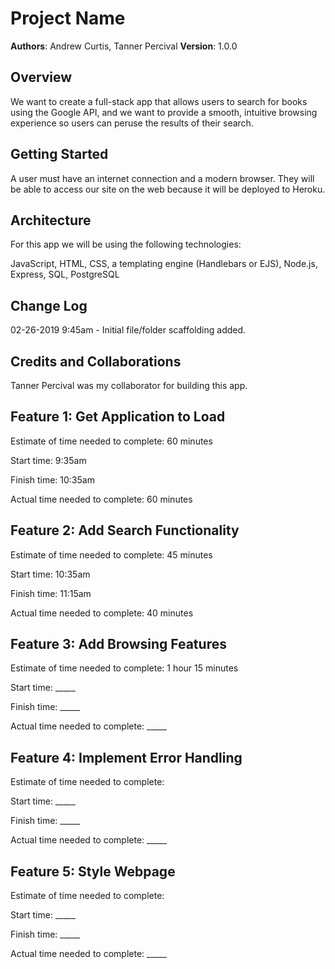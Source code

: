 # Project Name

**Authors**: Andrew Curtis, Tanner Percival
**Version**: 1.0.0

## Overview

We want to create a full-stack app that allows users to search for books using the Google API, and we want to provide a smooth, intuitive browsing experience so users can peruse the results of their search.

## Getting Started

A user must have an internet connection and a modern browser. They will be able to access our site on the web because it will be deployed to Heroku. 

## Architecture

For this app we will be using the following technologies:

JavaScript, HTML, CSS, a templating engine (Handlebars or EJS), Node.js, Express, SQL, PostgreSQL 

## Change Log

02-26-2019 9:45am - Initial file/folder scaffolding added.

## Credits and Collaborations
Tanner Percival was my collaborator for building this app.


## Feature 1: Get Application to Load

Estimate of time needed to complete: 60 minutes

Start time: 9:35am

Finish time: 10:35am

Actual time needed to complete: 60 minutes

## Feature 2: Add Search Functionality

Estimate of time needed to complete: 45 minutes

Start time: 10:35am

Finish time: 11:15am

Actual time needed to complete: 40 minutes

## Feature 3: Add Browsing Features

Estimate of time needed to complete: 1 hour 15 minutes

Start time: _____

Finish time: _____

Actual time needed to complete: _____

## Feature 4: Implement Error Handling

Estimate of time needed to complete: 

Start time: _____

Finish time: _____

Actual time needed to complete: _____

## Feature 5: Style Webpage

Estimate of time needed to complete: 

Start time: _____

Finish time: _____

Actual time needed to complete: _____
